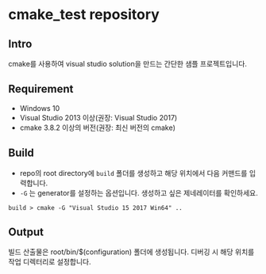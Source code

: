 # cmake_test repository

## Intro

cmake를 사용하여 visual studio solution을 만드는 간단한 샘플 프로젝트입니다.

## Requirement

* Windows 10
* Visual Studio 2013 이상(권장: Visual Studio 2017)
* cmake 3.8.2 이상의 버전(권장: 최신 버전의 cmake)

## Build

* repo의 root directory에 `build` 폴더를 생성하고 해당 위치에서 다음 커맨드를 입력합니다.
* `-G` 는 generator를 설정하는 옵션입니다. 생성하고 싶은 제네레이터를 확인하세요.

```
build > cmake -G "Visual Studio 15 2017 Win64" ..
```

## Output

빌드 산출물은 root/bin/$(configuration) 폴더에 생성됩니다.
디버깅 시 해당 위치를 작업 디렉터리로 설정합니다.
